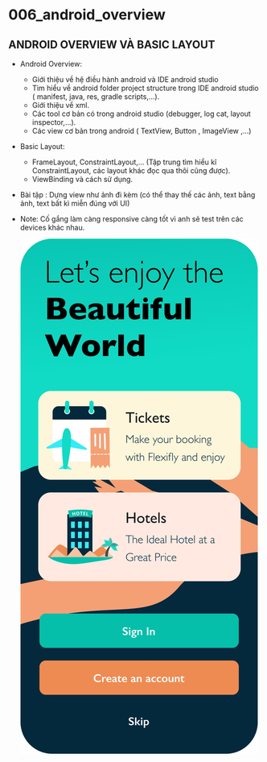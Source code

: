 # 006_android_overview

## ANDROID OVERVIEW VÀ BASIC LAYOUT

- Android Overview:
  - Giới thiệu về hệ điều hành android và IDE android studio
  - Tìm hiểu về android folder project structure trong IDE android studio ( manifest, java, res, gradle scripts,...).
  - Giới thiệu về xml.
  - Các tool cơ bản có trong android studio (debugger, log cat, layout inspector,...).
  - Các view cơ bản trong android ( TextView, Button , ImageView ,...)
- Basic Layout:
  - FrameLayout, ConstraintLayout,… (Tập trung tìm hiểu kĩ ConstraintLayout, các layout khác đọc qua thôi cũng được).
  - ViewBinding và cách sử dụng.

- Bài tập : Dựng view như ảnh đi kèm (có thể thay thế các ảnh, text bằng ảnh, text bất kì miễn đúng với UI)
- Note: Cố gắng làm càng responsive càng tốt vì anh sẽ test trên các devices khác nhau.

  ![bai_tap](p1.jpg)
